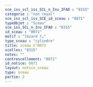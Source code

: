 ```yaml
---
sce_iss_scl_iss_SCL_n_Inv_IFAO : "8315"
categorie : "non royal"
sce_iss_scl_iss_SCE_id_sceau : "0071"
typeObjet : "Sceau"
sce_iss_SCL_n_Inv_IFAO : "8315"
id_sceau : "0071"
motif : "lézard ?…"
type_sceau : "cylindre"
title: sceau n°0071
scelles: "8315"
notes: ""
contrescellement: "0071"
id_notice: 0071
layout: notice_sceau
type: sceau
partie: 2
---
```

